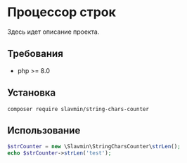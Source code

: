 # Процессор строк

Здесь идет описание проекта.

## Требования

- php >= 8.0

## Установка

```bush
composer require slavmin/string-chars-counter
```

## Использование

```php
$strCounter = new \Slavmin\StringCharsCounter\strLen();
echo $strCounter->strLen('test');